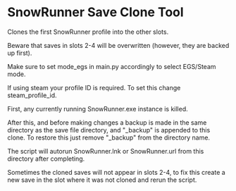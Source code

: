 # SnowRunner Save Clone Tool
Clones the first SnowRunner profile into the other slots.

Beware that saves in slots 2-4 will be overwritten (however, they are backed up first).

Make sure to set mode_egs in main.py accordingly to select EGS/Steam mode.

If using steam your profile ID is required. To set this change steam_profile_id.

First, any currently running SnowRunner.exe instance is killed.

After this, and before making changes a backup is made in the same directory as the save file directory, and "_backup" is appended to this clone. To restore this just remove "_backup" from the directory name.

The script will autorun SnowRunner.lnk or SnowRunner.url from this directory after completing.

Sometimes the cloned saves will not appear in slots 2-4, to fix this create a new save in the slot where it was not cloned and rerun the script.

